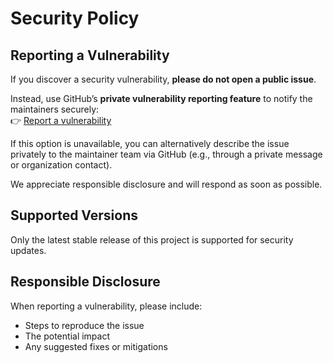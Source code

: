 # Security Policy

## Reporting a Vulnerability
If you discover a security vulnerability, **please do not open a public issue**.

Instead, use GitHub’s **private vulnerability reporting feature** to notify the maintainers securely:  
👉 [Report a vulnerability](../../security/advisories/new)

If this option is unavailable, you can alternatively describe the issue privately to the maintainer team via GitHub (e.g., through a private message or organization contact).

We appreciate responsible disclosure and will respond as soon as possible.

## Supported Versions
Only the latest stable release of this project is supported for security updates.

## Responsible Disclosure
When reporting a vulnerability, please include:
- Steps to reproduce the issue  
- The potential impact  
- Any suggested fixes or mitigations  
